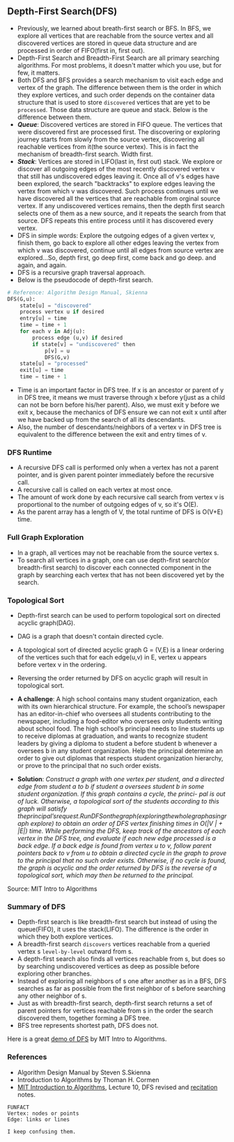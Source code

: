 ## Depth-First Search(DFS)

* Previously, we learned about breath-first search or BFS. In BFS, we explore all vertices that are reachable from the source vertex and all discovered vertices are stored in queue data structure and are processed in order of FIFO(first in, first out).
* Depth-First Search and Breadth-First Search are all primary searching algorithms. For most problems, it doesn't matter which you use, but for few, it matters.
* Both DFS and BFS provides a search mechanism to visit each edge and vertex of the graph. The difference between them is the order in which they explore vertices, and such order depends on the container data structure that is used to store `discovered` vertices that are yet to be `processed`. Those data structure are queue and stack. Below is the difference between them.
* ***Queue***: Discovered vertices are stored in FIFO queue. The vertices that were discovered first are processed first. The discovering or exploring journey starts from slowly from the source vertex, discovering all reachable vertices from it(the source vertex). This is in fact the mechanism of breadth-first search. Width first.
* ***Stack***: Vertices are stored in LIFO(last in, first out) stack. We explore or discover all outgoing edges of the most recently discovered vertex v that still has undiscovered edges leaving it. Once all of v's edges have been explored, the search "backtracks" to explore edges leaving the vertex from which v was discovered. Such process continues until we have discovered all the vertices that are reachable from orginal source vertex. If any undiscovered vertices remains, then the depth first search selects one of them as a new source, and it repeats the search from that source. DFS repeats this entire process until it has discovered every vertex. 
* DFS in simple words: Explore the outgoing edges of a given vertex v, finish them, go back to explore all other edges leaving the vertex from which v was discovered, continue until all edges from source vertex are explored...So, depth first, go deep first, come back and go deep. and again, and again. 
* DFS is a recursive graph traversal approach. 
* Below is the pseudocode of depth-first search. 

```python
# Reference: Algorithm Design Manual, Skienna
DFS(G,u):
    state[u] = "discovered"
    process vertex u if desired
    entry[u] = time
    time = time + 1
    for each v in Adj(u):
        process edge (u,v) if desired
        if state[v] = "undiscovered" then
            p[v] = u
            DFS(G,v)
    state[u] = "processed"
    exit[u] = time
    time = time + 1
```

* Time is an important factor in DFS tree. If x is an ancestor or parent of y in DFS tree, it means we must traverse through x before y(just as a child can not be born before his/her parent). Also, we must exit y before we exit x, because the mechanics of DFS ensure we can not exit x until after we have backed up from the search of all its descendants.
* Also, the number of descendants/neighbors of a vertex v in DFS tree is equivalent to the difference between the exit and entry times of v.

### DFS Runtime

* A recursive DFS call is performed only when a vertex has not a parent pointer, and is given parent pointer immediately before the recursive call. 
* A recursive call is called on each vertex at most once. 
* The amount of work done by each recursive call search from vertex v is proportional to the number of outgoing edges of v, so it's O(E). 
* As the parent array has a length of V, the total runtime of DFS is O(V+E) time. 

### Full Graph Exploration

* In a graph, all vertices may not be reachable from the source vertex s.
* To search all vertices in a graph, one can use depth-first search(or breadth-first search) to discover each connected component in the graph by searching each vertex that has not been discovered yet by the search.

### Topological Sort

* Depth-first search can be used to perform topological sort on directed acyclic graph(DAG).
* DAG is a graph that doesn't contain directed cycle. 
* A topological sort of directed acyclic graph G = (V,E) is a linear ordering of the vertices such that for each edge(u,v) in E, vertex u appears before vertex v in the ordering.
* Reversing the order returned by DFS on acyclic graph will result in topological sort. 

* **A challenge**: A high school contains many student organization, each with its own hierarchical structure. For example, the school’s newspaper has an editor-in-chief who oversees all students contributing to the newspaper, including a food-editor who oversees only students writing about school food. The high school’s principal needs to line students up to receive diplomas at graduation, and wants to recognize student leaders by giving a diploma to student a before student b whenever a oversees b in any student organization. Help the principal determine an order to give out diplomas that respects student organization hierarchy, or prove to the principal that no such order exists.

* **Solution**: *Construct a graph with one vertex per student, and a directed edge from student a to b if student a oversees student b in some student organization. If this graph contains a cycle, the princi- pal is out of luck. Otherwise, a topological sort of the students according to this graph will satisfy theprincipal’srequest.RunDFSonthegraph(exploringthewholegraphasingraph explore) to obtain an order of DFS vertex finishing times in O(|V | + |E|) time. While performing the DFS, keep track of the ancestors of each vertex in the DFS tree, and evaluate if each new edge processed is a back edge. If a back edge is found from vertex u to v, follow parent pointers back to v from u to obtain a directed cycle in the graph to prove to the principal that no such order exists. Otherwise, if no cycle is found, the graph is acyclic and the order returned by DFS is the reverse of a topological sort, which may then be returned to the principal.*

Source: MIT Intro to Algorithms

### Summary of DFS
* Depth-first search is like breadth-first search but instead of using the queue(FIFO), it uses the stack(LIFO). The difference is the order in which they both explore vertices.
* A breadth-first search `discovers` vertices reachable from a queried vertex s `level-by-level` outward from s.
* A depth-first search also finds all vertices reachable from s, but does so by searching undiscovered vertices as deep as possible before exploring other branches.
* Instead of exploring all neighbors of s one after another as in a BFS, DFS searches as far as possible from the first neighbor of s before searching any other neighbor of s.
* Just as with breadth-first search, depth-first search returns a set of parent pointers for vertices reachable from s in the order the search discovered them, together forming a DFS tree.
* BFS tree represents shortest path, DFS does not.

Here is a great [demo of DFS](https://codepen.io/mit6006/pen/dgeKEN) by MIT Intro to Algorithms.

### References
* Algorithm Design Manual by Steven S.Skienna
* Introduction to Algorithms by Thoman H. Cormen
* [MIT Introduction to Algorithms](https://ocw.mit.edu/courses/electrical-engineering-and-computer-science/6-006-introduction-to-algorithms-spring-2020/lecture-notes/), Lecture 10, DFS revised and [recitation](https://ocw.mit.edu/courses/electrical-engineering-and-computer-science/6-006-introduction-to-algorithms-spring-2020/lecture-notes/MIT6_006S20_r10.pdf) notes.


```
FUNFACT
Vertex: nodes or points
Edge: links or lines

I keep confusing them.
```